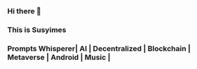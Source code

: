 ### Hi there 👋

### This is Susyimes

### Prompts Whisperer| AI | Decentralized | Blockchain | Metaverse | Android | Music | 
